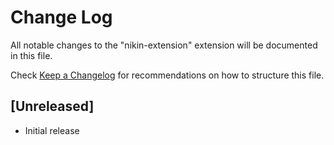 # Change Log

All notable changes to the "nikin-extension" extension will be documented in this file.

Check [Keep a Changelog](http://keepachangelog.com/) for recommendations on how to structure this file.

## [Unreleased]

- Initial release